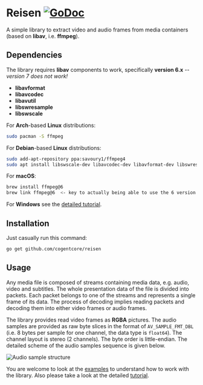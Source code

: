 # Reisen [![GoDoc](https://godoc.org/github.com/cogentcore/reisen?status.svg)](https://pkg.go.dev/github.com/cogentcore/reisen)

A simple library to extract video and audio frames from media containers (based on **libav**, i.e. **ffmpeg**).

## Dependencies

The library requires **libav** components to work, specifically **version 6.x** -- *version 7 does not work!*

- **libavformat**
- **libavcodec**
- **libavutil**
- **libswresample**
- **libswscale**

For **Arch**-based **Linux** distributions:

```bash
sudo pacman -S ffmpeg
```

For **Debian**-based **Linux** distributions:

```bash
sudo add-apt-repository ppa:savoury1/ffmpeg4
sudo apt install libswscale-dev libavcodec-dev libavformat-dev libswresample-dev libavutil-dev
```

For **macOS**:

```bash
brew install ffmpeg@6
brew link ffmpeg@6  <- key to actually being able to use the 6 version.
```

For **Windows** see the [detailed tutorial](https://medium.com/@maximgradan/how-to-easily-bundle-your-cgo-application-for-windows-8515d2b19f1e).

## Installation

Just casually run this command:

```bash
go get github.com/cogentcore/reisen
```

## Usage

Any media file is composed of streams containing media data, e.g. audio, video and subtitles. The whole presentation data of the file is divided into packets. Each packet belongs to one of the streams and represents a single frame of its data. The process of decoding implies reading packets and decoding them into either video frames or audio frames.

The library provides read video frames as **RGBA** pictures. The audio samples are provided as raw byte slices in the format of `AV_SAMPLE_FMT_DBL` (i.e. 8 bytes per sample for one channel, the data type is `float64`). The channel layout is stereo (2 channels). The byte order is little-endian. The detailed scheme of the audio samples sequence is given below.

![Audio sample structure](https://github.com/cogentcore/reisen/blob/master/pictures/audio_sample_structure.png)

You are welcome to look at the [examples](https://github.com/cogentcore/reisen/tree/master/examples) to understand how to work with the library. Also please take a look at the detailed [tutorial](https://medium.com/@maximgradan/playing-videos-with-golang-83e67447b111).
